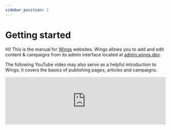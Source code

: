 ```yaml
---
sidebar_position: 1
---
```


# Getting started

Hi! This is the manual for [Wings](https://wings.dev) websites. Wings allows you to add and edit content & campaigns from its admin interface located at [admin.wings.dev](https://admin.wings.dev).

The following YouTube video may also serve as a helpful introduction to Wings; it covers the basics of publishing pages, articles and campaigns.

<div class="video-container">
<iframe src="https://www.youtube.com/embed/acSlE2wNbnQ" frameborder="0" allowfullscreen width="100%"></iframe>

</div>
